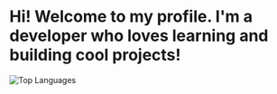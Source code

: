 # Hi! Welcome to my profile. I'm a developer who loves learning and building cool projects! 
![Top Languages](https://github-readme-stats.vercel.app/api/top-langs/?username=HizhaSharifi&layout=compact&theme=radical)
